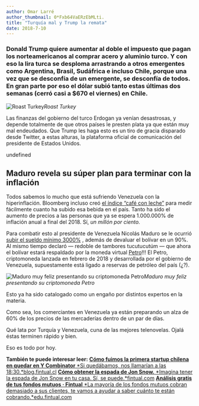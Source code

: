 ```yaml
---
author: Omar Larré
author_thumbnail: 0*Fxb64VaERzEbMLti.
title: "Turquía mal y Trump la remata"
date: 2018-7-10
---
```


### Donald Trump quiere aumentar al doble el impuesto que pagan los norteamericanos al comprar acero y aluminio turco. Y con eso la lira turca se desploma arrastrando a otros emergentes como Argentina, Brasil, Sudáfrica e incluso Chile, porque una vez que se desconfía de un emergente, se desconfía de todos. En gran parte por eso el dólar subió tanto estas últimas dos semanas (cerró casi a $670 el viernes) en Chile.

![Roast Turkey](https://cdn-images-1.medium.com/max/2000/0*ZTOkddNXc8N6yavo.jpg)*Roast Turkey*

Las finanzas del gobierno del turco Erdogan ya venían desastrosas, y depende totalmente de que otros países le presten plata ya que están muy mal endeudados. Que Trump les haga esto es un tiro de gracia disparado desde Twitter, a estas alturas, la plataforma oficial de comunicación del presidente de Estados Unidos.

undefined

## Maduro revela su súper plan para terminar con la inflación

Todos sabemos lo mucho que está sufriendo Venezuela con la hiperinflación. Bloomberg incluso creó [el índice “café con leche”](https://www.bloomberg.com/features/2016-venezuela-cafe-con-leche-index/) para medir fácilmente cuanto ha subido esa bebida en el país. Tanto ha sido el aumento de precios a las personas que ya se espera 1.000.000% de inflación anual a final del 2018. Sí, *un millón por ciento.*

Para combatir esto al presidente de Venezuela Nicolás Maduro se le ocurrió [subir el sueldo mínimo 3000%](https://www.washingtonpost.com/world/the_americas/maduro-has-a-plan-to-fix-venezuelas-inflation----which-may-make-things-worse/2018/08/19/7a6ee048-a3bf-11e8-ad6f-080770dcddc2_story.html?utm_term=.9e443f26a0bb) , además de devaluar el bolívar en un 90%. Al mismo tiempo declaró — redoble de tambores tucutucutúm — que ahora el bolívar estará respaldado por la moneda virtual [Petro](https://en.wikipedia.org/wiki/Petro_(cryptocurrency))!!! El Petro, criptomoneda lanzada en febrero de 2018 y desarrollada por el gobierno de Venezuela, supuestamente está ligado a reservas de petróleo del país (¿?).

![Maduro muy feliz presentando su criptomoneda Petro](https://cdn-images-1.medium.com/max/2000/0*u1OplBdA4KV-wxZQ.jpg)*Maduro muy feliz presentando su criptomoneda Petro*

Esto ya ha sido catalogado como un engaño por distintos expertos en la materia.

Como sea, los comerciantes en Venezuela ya están preparando un alza de 60% de los precios de las mercaderías dentro de un par de días.

Qué lata por Turquía y Venezuela, cuna de las mejores telenovelas. Ojalá éstas terminen rápido y bien.

Eso es todo por hoy.

**También te puede interesar leer:**
[**Cómo fuimos la primera startup chilena en quedar en Y Combinator**
*Si quedábamos, nos llamarían a las 18:30.*blog.fintual.cl](https://blog.fintual.cl/c%C3%B3mo-fuimos-la-primera-startup-chilena-en-quedar-en-y-combinator-41363df2e2dc)
[**Cómo obtener la espada de Jon Snow.**
*Imagina tener la espada de Jon Snow en tu casa. Sí, se puede.*fintual.com](https://fintual.com/got)
[**Análisis gratis de tus fondos mutuos · Fintual**
*La mayoría de los fondos mutuos cobran demasiado a sus clientes, te vamos a ayudar a saber cuánto te están cobrando.*edu.fintual.com](https://edu.fintual.com/sherlock/)